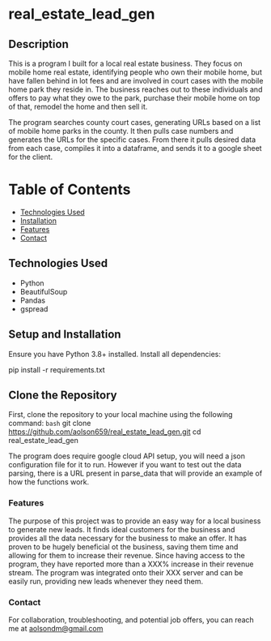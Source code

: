 # real_estate_lead_gen

## Description
This is a program I built for a local real estate business. They focus on mobile home real estate, identifying people who own their mobile home, but have fallen behind in lot fees and are involved in court cases with the mobile home park they reside in. The business reaches out to these individuals and offers to pay what they owe to the park, purchase their mobile home on top of that, remodel the home and then sell it.

The program searches county court cases, generating URLs based on a list of mobile home parks in the county. It then pulls case numbers and generates the URLs for the specific cases. From there it pulls desired data from each case, compiles it into a dataframe, and sends it to a google sheet for the client.

# Table of Contents
- [Technologies Used](#technologies-used)
- [Installation](#setup-and-installation)
- [Features](#features)
- [Contact](#contact)

## Technologies Used
- Python
- BeautifulSoup
- Pandas
- gspread

## Setup and Installation
Ensure you have Python 3.8+ installed.
Install all dependencies:

pip install -r requirements.txt

## Clone the Repository
First, clone the repository to your local machine using the following command:
```bash```
git clone https://github.com/aolson659/real_estate_lead_gen.git
cd real_estate_lead_gen


The program does require google cloud API setup, you will need a json configuration file for it to run. However if you want to test out the data parsing, there is a URL present in parse_data that will provide an example of how the functions work.

### Features
The purpose of this project was to provide an easy way for a local business to generate new leads. It finds ideal customers for the business and provides all the data necessary for the business to make an offer. It has proven to be hugely beneficial ot the business, saving them time and allowing for them to increase their revenue. Since having access to the program, they have reported more than a XXX% increase in their revenue stream. The program was integrated onto their XXX server and can be easily run, providing new leads whenever they need them.


### Contact
For collaboration, troubleshooting, and potential job offers, you can reach me at aolsondm@gmail.com


